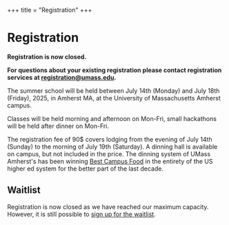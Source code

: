 +++
title = "Registration"
+++

# Registration

**Registration is now closed.**

**For questions about your existing registration please contact registration services at registration@umass.edu.**

The summer school will be held between July 14th (Monday) and July 18th (Friday), 2025, in Amherst MA, at the University of Massachusetts Amherst campus.

Classes will be held morning and afternoon on Mon-Fri, small hackathons will be held after dinner on Mon-Fri.

The registration fee of 90\$ covers lodging from the evening of July 14th (Sunday) to the morning of July 19th (Saturday). A dinning hall is available on campus, but not included in the price. The dinning system of UMass Amherst's has been winning [Best Campus Food](https://www.umass.edu/news/article/umass-amherst-earns-no-1-spot-seventh-time-best-campus-food-rankings-princeton-review) in the entirety of the US higher ed system for the better part of the last decade.


## Waitlist

Registration is now closed as we have reached our maximum capacity. However, it is still possible to [sign up for the waitlist](https://docs.google.com/forms/d/e/1FAIpQLSd4I2js0jBv6m-JFftV1Bdx0QIf922luGvMXIReet5rc_gBLA/viewform?usp=sharing).
